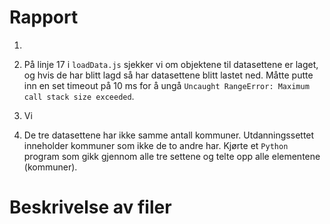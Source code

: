 # Rapport

1. 

2. På linje 17 i `loadData.js` sjekker vi om objektene til datasettene er laget, og hvis de har blitt lagd så har datasettene blitt lastet ned. Måtte putte inn en set timeout på 10 ms for å ungå `Uncaught RangeError: Maximum call stack size exceeded`.

3. Vi 

4. De tre datasettene har ikke samme antall kommuner. Utdanningssettet inneholder kommuner som ikke de to andre har. Kjørte et `Python` program som gikk gjennom alle tre settene og telte opp alle elementene (kommuner).

# Beskrivelse av filer